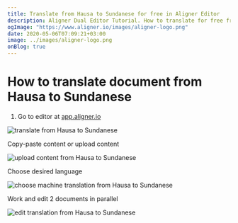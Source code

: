 ```yaml
---
title: Translate from Hausa to Sundanese for free in Aligner Editor
description: Aligner Dual Editor Tutorial. How to translate for free from Hausa to Sundanese. Aligner is multilingual document management platform. 
ogImage: "https://www.aligner.io/images/aligner-logo.png"
date: 2020-05-06T07:09:21+03:00
image: ../images/aligner-logo.png
onBlog: true
---
```


# How to translate document from Hausa to Sundanese

1. Go to editor at [app.aligner.io](https://app.aligner.io "Aligner App web page")

![translate from Hausa to Sundanese](../aligner-blank-editor.png "translate from Hausa to Sundanese")

Copy-paste content or upload content

![upload content from Hausa to Sundanese](../aligner-uploaded-document.png "upload content from Hausa to Sundanese")

Choose desired language

![choose machine translation from Hausa to Sundanese](../aligner-language-dropdown.png "choose machine translation from Hausa to Sundanese")

Work and edit 2 documents in parallel

![edit translation from Hausa to Sundanese](../aligner-double-sitded-editor.png "edit translation from Hausa to Sundanese")

